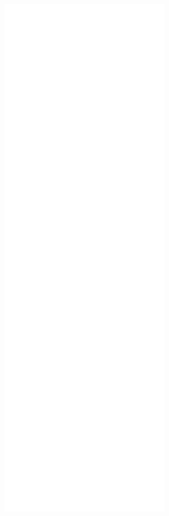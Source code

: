 <div style="display: flex; flex-wrap: wrap;">
  <img src="github-metrics.svg" alt="GitHub Metrics" width="800" style="vertical-align: top; margin-right: 10px;"/>
  <img src="iso_calender.svg" alt="ISO Calendar" width="600" style="vertical-align: top;"/>
</div>

<div style="display: flex; flex-wrap: wrap;">
  <img src="metrics.plugin.languages.indepth.svg" alt="In-depth Languages" width="600" style="vertical-align: top; margin-right: 10px;"/>
  <img src="contributions.svg" alt="Contributions" width="600" style="vertical-align: top;"/>

  <img src="metrics.plugin.activity.svg" alt="Plugin Activity" width="600" style="vertical-align: top;"/>
</div>

